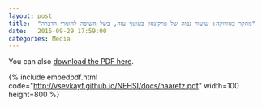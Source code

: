 ```yaml
---
layout: post
title:  "מחקר בסורוקה: שיעור גבוה של פרקינסון בעוטף עזה, בשל חשיפה לחומרי הדברה"
date:   2015-09-29 17:59:00
categories: Media
---
```

You can also [download the PDF here](http://vsevkayf.github.io/NEHSI/docs/haaretz.pdf).

{% include embedpdf.html code="http://vsevkayf.github.io/NEHSI/docs/haaretz.pdf" width=100 height=800 %}
